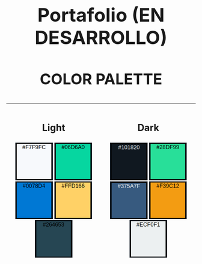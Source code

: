 
<h3 align=center style="font-size: 50px; ">Portafolio (EN DESARROLLO)</h3>


<h3 align=center style="font-size: 40px; ">COLOR PALETTE</h3>

---

<div align=center style="display: flex; justify-content: space-around; width: 100%; margin:0: ">
<div style="display flex; flex-wrap: wrap; max-width: 50%;">
  <h3 style="font-size: 25px;">Light</h3>
  <img title="Background" alt="Background" src="https://raw.githubusercontent.com/JK-GONZ/Portafolio/dev_PF/source/images/Light-background.png" width="100" height="100" />
  <img title="Detail" alt="Detail" src="https://raw.githubusercontent.com/JK-GONZ/Portafolio/dev_PF/source/images/Light-detail.png" width="100" height="100" />
  <img title="Primary" alt="Primary" src="https://raw.githubusercontent.com/JK-GONZ/Portafolio/dev_PF/source/images/Light-primary.png" width="100" height="100" />
  <img title="Secundary" alt="Secundary" src="https://raw.githubusercontent.com/JK-GONZ/Portafolio/dev_PF/source/images/Light-secundary.png" width="100" height="100" />
  <img title="Text" alt="Text" src="https://raw.githubusercontent.com/JK-GONZ/Portafolio/dev_PF/source/images/Light-text.png" width="100" height="100" />
</div>
<div style="display flex; flex-wrap: wrap; max-width: 50%;">
  <h3 style="font-size: 25px;">Dark</h3>
  <img title="Background" alt="Background" src="https://raw.githubusercontent.com/JK-GONZ/Portafolio/dev_PF/source/images/Dark-background.png" width="100" height="100" />
  <img title="Detail" alt="Detail" src="https://raw.githubusercontent.com/JK-GONZ/Portafolio/dev_PF/source/images/Dark-detail.png" width="100" height="100" />
  <img title="Primary" alt="Primary" src="https://raw.githubusercontent.com/JK-GONZ/Portafolio/dev_PF/source/images/Dark-primary.png" width="100" height="100" />
  <img title="Secundary" alt="Secundary" src="https://raw.githubusercontent.com/JK-GONZ/Portafolio/dev_PF/source/images/Dark-secundary.png" width="100" height="100" />
  <img title="Text" alt="Text" src="https://raw.githubusercontent.com/JK-GONZ/Portafolio/dev_PF/source/images/Dark-text.png" width="100" height="100" />

</div>
</div>

